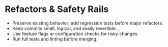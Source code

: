 # Refactors & Safety Rails

- Preserve existing behavior; add regression tests before major refactors.
- Keep commits small, logical, and easily revertible.
- Use feature flags or configuration checks for risky changes.
- Run full tests and linting before merging.
